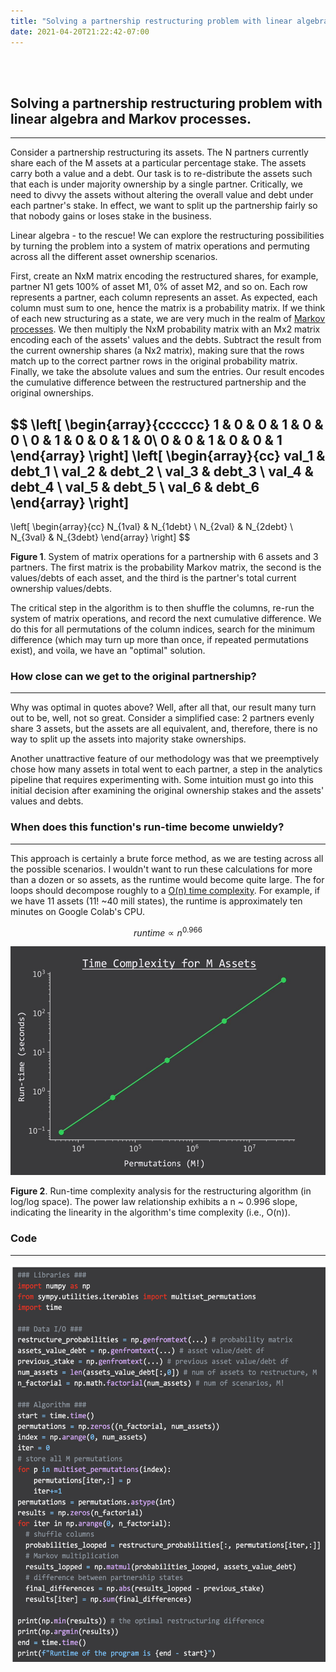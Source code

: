 ```yaml
---
title: "Solving a partnership restructuring problem with linear algebra and Markov processes."
date: 2021-04-20T21:22:42-07:00
---
```


<br><br>

## Solving a partnership restructuring problem with linear algebra and Markov processes.

---

Consider a partnership restructuring its assets. The N partners currently share each of the M assets at a particular percentage stake. The assets carry both a value and a debt. Our task is to re-distribute the assets such that each is under majority ownership by a single partner. Critically, we need to divvy the assets without altering the overall value and debt under each partner's stake. In effect, we want to split up the partnership fairly so that nobody gains or loses stake in the business.

Linear algebra - to the rescue!  We can explore the restructuring possibilities by turning the problem into a system of matrix operations and permuting across all the different asset ownership scenarios.

First, create an NxM matrix encoding the restructured shares, for example, partner N1 gets 100% of asset M1, 0% of asset M2, and so on. Each row represents a partner, each column represents an asset. As expected, each column must sum to one, hence the matrix is a probability matrix. If we think of each new structuring as a state, we are very much in the realm of [Markov processes](https://en.wikipedia.org/wiki/Markov_decision_process). We then multiply the NxM probability matrix with an Mx2 matrix encoding each of the assets' values and the debts. Subtract the result from the current ownership shares (a Nx2 matrix), making sure that the rows match up to the correct partner rows in the original probability matrix. Finally, we take the absolute values and sum the entries. Our result encodes the cumulative difference between the restructured partnership and the original ownerships.

$$
\left[
\begin{array}{cccccc}
1 & 0 & 0 & 1 & 0 & 0 \\
0 & 1 & 0 & 0 & 1 & 0\\
0 & 0 & 1 & 0 & 0 & 1
\end{array}
\right]
\left[
\begin{array}{cc}
val_1 & debt_1 \\
val_2 & debt_2 \\
val_3 & debt_3 \\
val_4 & debt_4 \\
val_5 & debt_5 \\
val_6 & debt_6
\end{array}
\right]
-
\left[
\begin{array}{cc}
N_{1val} & N_{1debt}  \\
N_{2val} & N_{2debt} \\
N_{3val} & N_{3debt}
\end{array}
\right]
$$

**Figure 1**. System of matrix operations for a partnership with 6 assets and 3 partners. The first matrix is the probability Markov matrix, the second is the values/debts of each asset, and the third is the partner's total current ownership values/debts.   

The critical step in the algorithm is to then shuffle the columns, re-run the system of matrix operations, and record the next cumulative difference. We do this for all permutations of the column indices, search for the minimum difference (which may turn up more than once, if repeated permutations exist), and voila, we have an "optimal" solution.



### How close can we get to the original partnership?

---

Why was optimal in quotes above? Well, after all that, our result many turn out to be, well, not so great. Consider a simplified case: 2 partners evenly share 3 assets, but the assets are all equivalent, and, therefore, there is no way to split up the assets into majority stake ownerships.

Another unattractive feature of our methodology was that we preemptively chose how many assets in total went to each partner, a step in the analytics pipeline that requires experimenting with. Some intuition must go into this initial decision after examining the original ownership stakes and the assets' values and debts.

### When does this function's run-time become unwieldy?

---

This approach is certainly a brute force method, as we are testing across all the possible scenarios. I wouldn't want to run these calculations for more than a dozen or so assets, as the runtime would become quite large. The for loops should decompose roughly to a [O(n) time complexity](http://web.mit.edu/16.070/www/lecture/big_o.pdf). For example, if we have 11 assets (11! ~40 mill states), the runtime is approximately ten minutes on Google Colab's CPU.

$$runtime \propto n^{0.966}$$

<p align="center"> <img src="/posts/assets-runtime.png"/ width = "550" height = "366"> </p>

**Figure 2**. Run-time complexity analysis for the restructuring algorithm (in log/log space). The power law relationship exhibits a n ~ 0.996 slope, indicating the linearity in the algorithm's time complexity (i.e., O(n)).

### Code

---

<p align="center"> <img src="/posts/assets-code.png"/ width = "550" height = "636"> </p>
